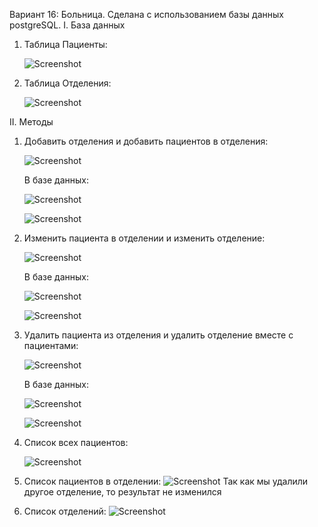 Вариант 16: Больница. Сделана с использованием базы данных postgreSQL.
I. База данных
1. Таблица Пациенты:
   
   ![Screenshot](https://github.com/BreadGitHub/Trinkets/blob/main/hospital/data_patients.png)
   
3. Таблица Отделения:
   
   ![Screenshot](https://github.com/BreadGitHub/Trinkets/blob/main/hospital/data_departments.png)
   
II. Методы
1. Добавить отделения и добавить пациентов в отделения:
   
   ![Screenshot](https://github.com/BreadGitHub/Trinkets/blob/main/hospital/added.png)

   В базе данных:

   ![Screenshot](https://github.com/BreadGitHub/Trinkets/blob/main/hospital/added_data_departments.png)

   ![Screenshot](https://github.com/BreadGitHub/Trinkets/blob/main/hospital/added_data_patients.png)

3. Изменить пациента в отделении и изменить отделение:

   ![Screenshot](https://github.com/BreadGitHub/Trinkets/blob/main/hospital/edited.png)

   В базе данных:

   ![Screenshot](https://github.com/BreadGitHub/Trinkets/blob/main/hospital/edited_data_departments.png)

   ![Screenshot](https://github.com/BreadGitHub/Trinkets/blob/main/hospital/edited_data_patients.png)

5. Удалить пациента из отделения и удалить отделение вместе с пациентами:

   ![Screenshot](https://github.com/BreadGitHub/Trinkets/blob/main/hospital/deleted.png)

   В базе данных:

   ![Screenshot](https://github.com/BreadGitHub/Trinkets/blob/main/hospital/deleted_data_departments.png)

   ![Screenshot](https://github.com/BreadGitHub/Trinkets/blob/main/hospital/deleted_data_patients.png)

7. Список всех пациентов:

   ![Screenshot](https://github.com/BreadGitHub/Trinkets/blob/main/hospital/getlist_all_and_one.png)   
9. Список пациентов в отделении:
   ![Screenshot](https://github.com/BreadGitHub/Trinkets/blob/main/hospital/getlist_all_and_one.png)
   Так как мы удалили другое отделение, то результат не изменился
10. Список отделений:
   ![Screenshot](https://github.com/BreadGitHub/Trinkets/blob/main/hospital/getlist_departments.png)
